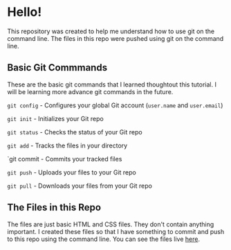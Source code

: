 # Hello!
This repository was created to help me understand how to use git on the command line. The files in this repo were pushed using git on the command line.

## Basic Git Commmands
These are the basic git commands that I learned thoughtout this tutorial. I will be learning more advance git commands in the future.

`git config` - Configures your global Git account (`user.name` and `user.email`)

`git init` - Initializes your Git repo

`git status` - Checks the status of your Git repo

`git add` - Tracks the files in your directory

`git commit - Commits your tracked files

`git push` - Uploads your files to your Git repo

`git pull` - Downloads your files from your Git repo

## The Files in this Repo
The files are just basic HTML and CSS files. They don't contain anything important. I created these files so that I have something to commit and push to this repo using the command line. You can see the files live [here](https://andyt96.github.io/Git-Project/).
